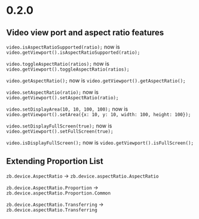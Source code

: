 0.2.0
=====

Video view port and aspect ratio features
-----------------------------------------

`video.isAspectRatioSupported(ratio);` now is `video.getViewport().isAspectRatioSupported(ratio);`

`video.toggleAspectRatio(ratios);` now is `video.getViewport().toggleAspectRatio(ratios);`

`video.getAspectRatio();` now is `video.getViewport().getAspectRatio();`

`video.setAspectRatio(ratio);` now is `video.getViewport().setAspectRatio(ratio);`

`video.setDisplayArea(10, 10, 100, 100);` now is `video.getViewport().setArea({x: 10, y: 10, width: 100, height: 100});`

`video.setDisplayFullScreen(true);` now is `video.getViewport().setFullScreen(true);`

`video.isDisplayFullScreen();` now is `video.getViewport().isFullScreen();`

Extending Proportion List
-----------------------------------------

`zb.device.AspectRatio` -> `zb.device.aspectRatio.AspectRatio`

`zb.device.AspectRatio.Proportion` -> `zb.device.aspectRatio.Proportion.Common`

`zb.device.AspectRatio.Transferring` -> `zb.device.aspectRatio.Transferring`
